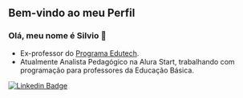 ## Bem-vindo ao meu Perfil
### Olá, meu nome é Silvio 👋

- Ex-professor do [Programa Edutech](https://www.educacao.pr.gov.br/programacao).
- Atualmente Analista Pedagógico na Alura Start, trabalhando com programação para professores da Educação Básica.

[![Linkedin Badge](https://img.shields.io/badge/-LinkedIn-blue?style=flat-square&logo=Linkedin&logoColor=white&link=https://www.linkedin.com/in/silviojr/)](https://www.linkedin.com/in/silviojr/)
